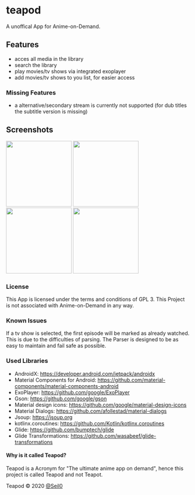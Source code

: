 # teapod

A unoffical App for Anime-on-Demand.

## Features
* acces all media in the library
* search the library
* play movies/tv shows via integrated exoplayer
* add movies/tv shows to you list, for easier access

### Missing Features
* a alternative/secondary stream is currently not supported (for dub titles the subtitle version is missing)

## Screenshots
[<img src="https://www.mosad.xyz/images/Teapod/Teapod_Home_200px.png" width=180>](https://www.mosad.xyz/images/Teapod/Teapod_Home.png)
[<img src="https://www.mosad.xyz/images/Teapod/Teapod_Library_200px.png" width=180>](https://www.mosad.xyz/images/Teapod/Teapod_Library.png)
[<img src="https://www.mosad.xyz/images/Teapod/Teapod_Media_200px.png" width=180>](https://www.mosad.xyz/images/Teapod/Teapod_Media.png)
[<img src="https://www.mosad.xyz/images/Teapod/Teapod_Search_200px.png" width=180>](https://www.mosad.xyz/images/Teapod/Teapod_Search.png)

### License
This App is licensed under the terms and conditions of GPL 3. This Project is not associated with Anime-on-Demand in any way.

### Known Issues
If a tv show is selected, the first episode will be marked as already watched. This is due to the difficulties of parsing. The Parser is designed to be as easy to maintain and fail safe as possible.

### Used Libraries
* AndroidX: https://developer.android.com/jetpack/androidx
* Material Components for Android: https://github.com/material-components/material-components-android
* ExoPlayer: https://github.com/google/ExoPlayer
* Gson: https://github.com/google/gson
* Material design icons: https://github.com/google/material-design-icons
* Material Dialogs: https://github.com/afollestad/material-dialogs
* Jsoup: https://jsoup.org
* kotlinx.coroutines: https://github.com/Kotlin/kotlinx.coroutines
* Glide: https://github.com/bumptech/glide
* Glide Transformations: https://github.com/wasabeef/glide-transformations

#### Why is it called Teapod?
Teapod is a Acronym for "The ultimate anime app on demand", hence this project is called Teapod and not Teapot.

Teapod © 2020 [@Seil0](https://git.mosad.xyz/Seil0)
